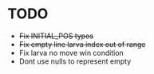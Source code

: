 # TODO

* ~~Fix INITIAL_POS typos~~
* ~~Fix empty line larva index out of range~~
* Fix larva no move win condition
* Dont use nulls to represent empty

